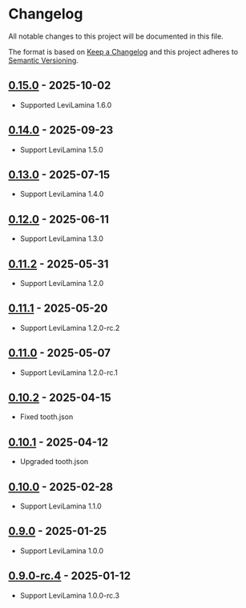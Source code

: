 # Changelog

All notable changes to this project will be documented in this file.

The format is based on [Keep a Changelog](https://keepachangelog.com/)
and this project adheres to [Semantic Versioning](https://semver.org/).

## [0.15.0] - 2025-10-02

- Supported LeviLamina 1.6.0

## [0.14.0] - 2025-09-23

- Support LeviLamina 1.5.0

## [0.13.0] - 2025-07-15

- Support LeviLamina 1.4.0

## [0.12.0] - 2025-06-11

- Support LeviLamina 1.3.0

## [0.11.2] - 2025-05-31

- Support LeviLamina 1.2.0

## [0.11.1] - 2025-05-20

- Support LeviLamina 1.2.0-rc.2

## [0.11.0] - 2025-05-07

- Support LeviLamina 1.2.0-rc.1

## [0.10.2] - 2025-04-15

- Fixed tooth.json

## [0.10.1] - 2025-04-12

- Upgraded tooth.json

## [0.10.0] - 2025-02-28

- Support LeviLamina 1.1.0

## [0.9.0] - 2025-01-25

- Support LeviLamina 1.0.0

## [0.9.0-rc.4] - 2025-01-12

- Support LeviLamina 1.0.0-rc.3

[0.15.0]: https://github.com/LiteLDev/LegacyRemoteCall/compare/v0.14.0...v0.15.0
[0.14.0]: https://github.com/LiteLDev/LegacyRemoteCall/compare/v0.13.0...v0.14.0
[0.13.0]: https://github.com/LiteLDev/LegacyRemoteCall/compare/v0.12.0...v0.13.0
[0.12.0]: https://github.com/LiteLDev/LegacyRemoteCall/compare/v0.11.2...v0.12.0
[0.11.2]: https://github.com/LiteLDev/LegacyRemoteCall/compare/v0.11.1...v0.11.2
[0.11.1]: https://github.com/LiteLDev/LegacyRemoteCall/compare/v0.11.0...v0.11.1
[0.11.0]: https://github.com/LiteLDev/LegacyRemoteCall/compare/v0.10.2...v0.11.0
[0.10.2]: https://github.com/LiteLDev/LegacyRemoteCall/compare/v0.10.1...v0.10.2
[0.10.1]: https://github.com/LiteLDev/LegacyRemoteCall/compare/v0.10.0...v0.10.1
[0.10.0]: https://github.com/LiteLDev/LegacyRemoteCall/compare/v0.9.0...v0.10.0
[0.9.0]: https://github.com/LiteLDev/LegacyRemoteCall/compare/v0.9.0-rc.4...v0.9.0
[0.9.0-rc.4]: https://github.com/LiteLDev/LegacyRemoteCall/releases/tag/v0.9.0-rc.4
